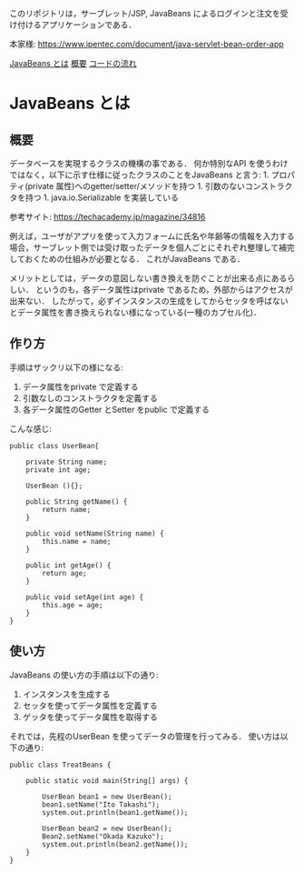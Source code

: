 このリポジトリは，サーブレット/JSP, JavaBeans によるログインと注文を受け付けるアプリケーションである．

本家様: https://www.ipentec.com/document/java-servlet-bean-order-app

[JavaBeans とは](#AboutBeans)
[概要](#Abstract)
[コードの流れ](#Flowchart)

<a id = "AboutBeans"></a>
# JavaBeans とは
<a id = "Abstract"></a>
## 概要
データベースを実現するクラスの機構の事である．
何か特別なAPI を使うわけではなく，以下に示す仕様に従ったクラスのことをJavaBeans と言う:
	1. プロパティ(private 属性)へのgetter/setter/メソッドを持つ
	1. 引数のないコンストラクタを持つ
	1. java.io.Serializable を実装している

参考サイト: https://techacademy.jp/magazine/34816

例えば，ユーザがアプリを使って入力フォームに氏名や年齢等の情報を入力する場合，サーブレット側では受け取ったデータを個人ごとにそれぞれ整理して補完しておくための仕組みが必要となる．
これがJavaBeans である．

メリットとしては，データの意図しない書き換えを防ぐことが出来る点にあるらしい．
というのも，各データ属性はprivate であるため，外部からはアクセスが出来ない．
したがって，必ずインスタンスの生成をしてからセッタを呼ばないとデータ属性を書き換えられない様になっている(一種のカプセル化)．

<a id = "Flowchart"></a>
## 作り方
手順はザックリ以下の様になる:

1. データ属性をprivate で定義する
1. 引数なしのコンストラクタを定義する
1. 各データ属性のGetter とSetter をpublic で定義する

こんな感じ:
```
public class UserBean{

	private String name;
	private int age;

	UserBean (){};

	public String getName() {
		return name;
	}

	public void setName(String name) {
		this.name = name;
	}

	public int getAge() {
		return age;
	}

	public void setAge(int age) {
		this.age = age;
	}
}
```

## 使い方
JavaBeans の使い方の手順は以下の通り:
1. インスタンスを生成する
1. セッタを使ってデータ属性を定義する
1. ゲッタを使ってデータ属性を取得する

それでは，先程のUserBean を使ってデータの管理を行ってみる．
使い方は以下の通り:
```
public class TreatBeans {

	public static void main(String[] args) {

		UserBean bean1 = new UserBean();
		bean1.setName("Ito Takashi");
		system.out.println(bean1.getName());

		UserBean bean2 = new UserBean();
		Bean2.setName("Okada Kazuko");
		system.out.println(bean2.getName());
	}
}
```
